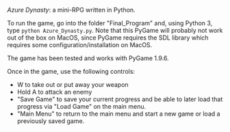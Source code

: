 *Azure Dynasty*: a mini-RPG written in Python.

To run the game, go into the folder "Final_Program" and, using Python 3, type `python Azure_Dynasty.py`. Note that this PyGame will probably not work out of the box on MacOS, since PyGame requires the SDL library which requires some configuration/installation on MacOS.

The game has been tested and works with PyGame 1.9.6.

Once in the game, use the following controls:
- W to take out or put away your weapon
- Hold A to attack an enemy
- "Save Game" to save your current progress and be able to later load that progress via "Load Game" on the main menu.
- "Main Menu" to return to the main menu and start a new game or load a previously saved game.
